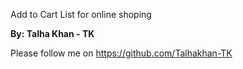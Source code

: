 Add to Cart List for online shoping

**By: Talha Khan - TK**

Please follow me on https://github.com/Talhakhan-TK